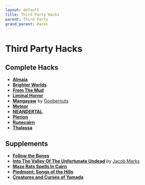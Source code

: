 ```yaml
---
layout: default
title: Third Party Hacks
parent: Third Party
grand_parent: Hacks
---
```


# Third Party Hacks

## Complete Hacks
* [**Almaia**](https://1d6gnolls.itch.io/almaia)
* [**Brighter Worlds**](https://awkwardturtle.itch.io/brighter-worlds)
* [**From The Mud**](https://cueinn.itch.io/fromthemud)
* [**Liminal Horror**](https://goblinarchives.itch.io/liminal-horror)
* [**Mangayaw**](https://mangayaw.carrd.co) by [Goobernuts](https://goobernutsblog.wordpress.com/)
* [**Meteor**](https://discourse.rpgcauldron.com/t/meteor-corporate-sci-fi-cairn-hack-updated-to-version-0-2/729)
* [**NEANDERTAL**](https://natetreme.com/blog/neandertal)
* [**Plerion**](https://plerion.zeruhur.space/)
* [**Runecairn**](https://byodinsbeardrpg.itch.io/runecairn)
* [**Thalassa**](https://zeruhur.itch.io/thalassa)

## Supplements
* [**Follow the Bones**](https://symboliccity.itch.io/follow-the-bones)
* [**Into The Valley Of The Unfortunate Undead**](https://siofragames.itch.io/into-the-valley-of-the-unfortunate-undead) by [Jacob Marks](https://siofragames.itch.io)
* [**Maze Rats Spells In Cairn**](https://xenioinabottle.blogspot.com/2021/04/maze-rats-spells-in-cairn.html)
* [**Piedmont: Songs of the Hills**](https://lionheart-clan.itch.io/piedmont-songs-of-the-hills)
* [**Creatures and Curses of Yamada**](https://juniejuniejune.itch.io/creatures-and-curses-of-yamada)

